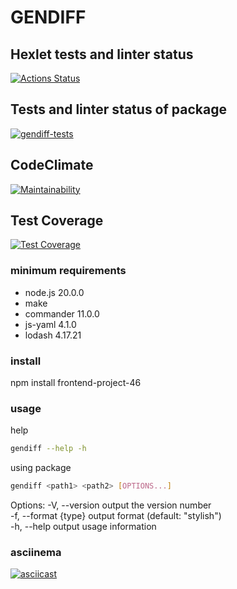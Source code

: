 # GENDIFF

## Hexlet tests and linter status

[![Actions Status](https://github.com/aleksei-shvets/frontend-project-46/workflows/hexlet-check/badge.svg)](https://github.com/aleksei-shvets/frontend-project-46/actions)

## Tests and linter status of package

[![gendiff-tests](https://github.com/aleksei-shvets/frontend-project-46/actions/workflows/gendiff-tests.yml/badge.svg)](https://github.com/aleksei-shvets/frontend-project-46/actions/workflows/gendiff-tests.yml)

## CodeClimate

[![Maintainability](https://api.codeclimate.com/v1/badges/bf3ea277f56b6f375f6a/maintainability)](https://codeclimate.com/github/aleksei-shvets/frontend-project-46/maintainability)

## Test Coverage

[![Test Coverage](https://api.codeclimate.com/v1/badges/bf3ea277f56b6f375f6a/test_coverage)](https://codeclimate.com/github/aleksei-shvets/frontend-project-46/test_coverage)

### minimum requirements

- node.js 20.0.0
- make
- commander 11.0.0
- js-yaml 4.1.0
- lodash 4.17.21

### install

npm install frontend-project-46

### usage

help

```bash
gendiff --help -h
```  
  
using package

```bash
gendiff <path1> <path2> [OPTIONS...]
```  
  
Options:
  -V, --version        output the version number  
  -f, --format {type}  output format (default: "stylish")  
  -h, --help           output usage information  

### asciinema

[![asciicast](https://asciinema.org/a/Vmnttki48TJr8uMVcYy2AszUt.svg)](https://asciinema.org/a/Vmnttki48TJr8uMVcYy2AszUt)
